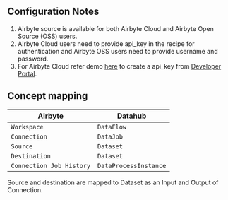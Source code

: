 ## Configuration Notes
1. Airbyte source is available for both Airbyte Cloud and Airbyte Open Source (OSS) users.
2. Airbyte Cloud users need to provide api_key in the recipe for authentication and Airbyte OSS users need to provide username and password.
3. For Airbyte Cloud refer demo [here](https://www.loom.com/share/7997a7c67cd642cc8d1c72ef0dfcc4bc) to create a api_key from [Developer Portal](https://portal.airbyte.com/).

## Concept mapping 

| Airbyte              	   | Datahub               |
|--------------------------|-----------------------|
| `Workspace`              | `DataFlow`       	   |
| `Connection`             | `DataJob`             |
| `Source`                 | `Dataset`             |
| `Destination`            | `Dataset`             |
| `Connection Job History` | `DataProcessInstance` |

Source and destination are mapped to Dataset as an Input and Output of Connection.
